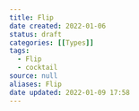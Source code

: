 ```yaml
---
title: Flip
date created: 2022-01-06
status: draft
categories: [[Types]]
tags:
  - Flip
  - cocktail
source: null
aliases: Flip
date updated: 2022-01-09 17:58
---
```

